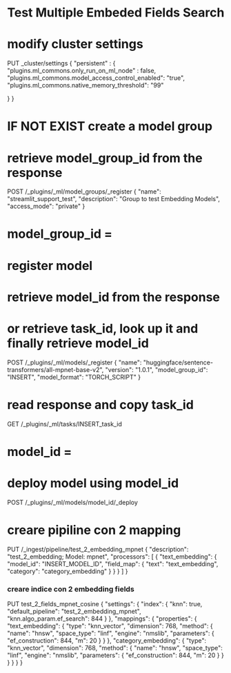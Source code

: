 # Test Multiple Embeded Fields Search

# modify cluster settings
PUT _cluster/settings
{
  "persistent" : {
    "plugins.ml_commons.only_run_on_ml_node" : false,
    "plugins.ml_commons.model_access_control_enabled": "true",
    "plugins.ml_commons.native_memory_threshold": "99"

  }
}

# IF NOT EXIST create a model group 
#     retrieve model_group_id from the response
POST /_plugins/_ml/model_groups/_register
{
    "name": "streamlit_support_test",
    "description": "Group to test Embedding Models",
    "access_mode": "private"
}
# model_group_id = 

# register model
#     retrieve model_id from the response
#     or retrieve task_id, look up it and finally retrieve model_id
POST /_plugins/_ml/models/_register
{
  "name": "huggingface/sentence-transformers/all-mpnet-base-v2",
  "version": "1.0.1",
  "model_group_id": "INSERT",
  "model_format": "TORCH_SCRIPT"
}

# read response and copy task_id
GET /_plugins/_ml/tasks/INSERT_task_id

# model_id = 

# deploy model using model_id
POST /_plugins/_ml/models/model_id/_deploy

# creare pipiline con 2 mapping
PUT /_ingest/pipeline/test_2_embedding_mpnet
{
  "description": "test_2_embedding; Model: mpnet",
  "processors": [
    {
      "text_embedding": {
        "model_id": "INSERT_MODEL_ID",
        "field_map": {
          "text": "text_embedding",
          "category": "category_embedding"
        }
      }
    }
  ]
}

### creare indice con 2 embedding fields
PUT test_2_fields_mpnet_cosine
{
  "settings": {
    "index": {
      "knn": true,
      "default_pipeline": "test_2_embedding_mpnet",
      "knn.algo_param.ef_search": 844
    }
  },
  "mappings": {
    "properties": {
        "text_embedding": { 
          "type": "knn_vector",
          "dimension": 768,
          "method": {
            "name": "hnsw",
            "space_type": "linf",
            "engine": "nmslib",
            "parameters": {
                "ef_construction": 844,
                "m": 20
            }
          }
        },
        "category_embedding": { 
          "type": "knn_vector",
          "dimension": 768,
          "method": {
            "name": "hnsw",
            "space_type": "linf",
            "engine": "nmslib",
            "parameters": {
                "ef_construction": 844,
                "m": 20
            }
          }
        }
    }
  }
}

